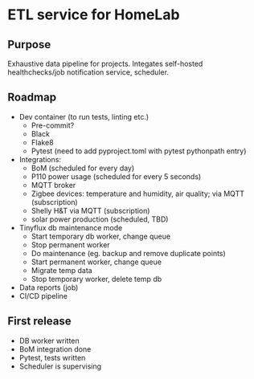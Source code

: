 # ETL service for HomeLab

## Purpose

Exhaustive data pipeline for projects. Integates self-hosted healthchecks/job notification service, scheduler.

## Roadmap
- Dev container (to run tests, linting etc.)
    - Pre-commit?
    - Black
    - Flake8
    - Pytest (need to add pyproject.toml with pytest pythonpath entry)
- Integrations:
    - BoM (scheduled for every day)
    - P110 power usage (scheduled for every 5 seconds)
    - MQTT broker
    - Zigbee devices: temperature and humidity, air quality; via MQTT (subscription)
    - Shelly H&T via MQTT (subscription)
    - solar power production (scheduled, TBD)
- Tinyflux db maintenance mode
    - Start temporary db worker, change queue
    - Stop permanent worker
    - Do maintenance (eg. backup and remove duplicate points)
    - Start permanent worker, change queue
    - Migrate temp data
    - Stop temporary worker, delete temp db
- Data reports (job)
- CI/CD pipeline

## First release
- DB worker written
- BoM integration done
- Pytest, tests written
- Scheduler is supervising
